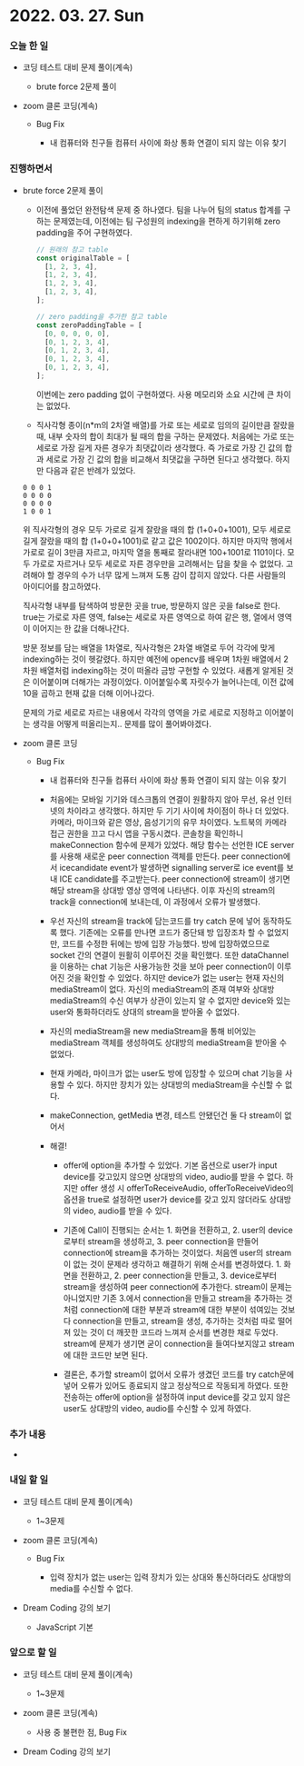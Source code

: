 # 2022. 03. 27. Sun

### 오늘 한 일

- 코딩 테스트 대비 문제 풀이(계속)

  - brute force 2문제 풀이

- zoom 클론 코딩(계속)

  - Bug Fix

    - 내 컴퓨터와 친구들 컴퓨터 사이에 화상 통화 연결이 되지 않는 이유 찾기

### 진행하면서

- brute force 2문제 풀이

  - 이전에 풀었던 완전탐색 문제 중 하나였다. 팀을 나누어 팀의 status 합계를 구하는 문제였는데, 이전에는 팀 구성원의 indexing을 편하게 하기위해 zero padding을 주어 구현하였다.

    ```JavaScript
    // 원래의 참고 table
    const originalTable = [
      [1, 2, 3, 4],
      [1, 2, 3, 4],
      [1, 2, 3, 4],
      [1, 2, 3, 4],
    ];

    // zero padding을 추가한 참고 table
    const zeroPaddingTable = [
      [0, 0, 0, 0, 0],
      [0, 1, 2, 3, 4],
      [0, 1, 2, 3, 4],
      [0, 1, 2, 3, 4],
      [0, 1, 2, 3, 4],
    ];
    ```

    이번에는 zero padding 없이 구현하였다. 사용 메모리와 소요 시간에 큰 차이는 없었다.

  - 직사각형 종이(n\*m의 2차열 배열)를 가로 또는 세로로 임의의 길이만큼 잘랐을 때, 내부 숫자의 합이 최대가 될 때의 합을 구하는 문제였다. 처음에는 가로 또는 세로로 가장 길게 자른 경우가 최댓값이라 생각했다. 즉 가로로 가장 긴 값의 합과 세로로 가장 긴 값의 합을 비교해서 최댓값을 구하면 된다고 생각했다. 하지만 다음과 같은 반례가 있었다.

  ```
  0 0 0 1
  0 0 0 0
  0 0 0 0
  1 0 0 1
  ```

  위 직사각형의 경우 모두 가로로 길게 잘랐을 때의 합 (1+0+0+1001), 모두 세로로 길게 잘랐을 때의 합 (1+0+0+1001)로 같고 값은 1002이다. 하지만 마지막 행에서 가로로 길이 3만큼 자르고, 마지막 열을 통째로 잘라내면 100+1001로 1101이다. 모두 가로로 자르거나 모두 세로로 자른 경우만을 고려해서는 답을 찾을 수 없었다. 고려해야 할 경우의 수가 너무 많게 느껴져 도통 감이 잡히지 않았다. 다른 사람들의 아이디어를 참고하였다.

  직사각형 내부를 탐색하여 방문한 곳을 true, 방문하지 않은 곳을 false로 한다. true는 가로로 자른 영역, false는 세로로 자른 영역으로 하여 같은 행, 열에서 영역이 이어지는 한 값을 더해나간다.

  방문 정보를 담는 배열을 1차열로, 직사각형은 2차열 배열로 두어 각각에 맞게 indexing하는 것이 헷갈렸다. 하지만 예전에 opencv를 배우며 1차원 배열에서 2차원 배열처럼 indexing하는 것이 떠올라 금방 구현할 수 있었다. 새롭게 알게된 것은 이어붙이며 더해가는 과정이었다. 이어붙일수록 자릿수가 늘어나는데, 이전 값에 10을 곱하고 현재 값을 더해 이어나갔다.

  문제의 가로 세로로 자르는 내용에서 각각의 영역을 가로 세로로 지정하고 이어붙이는 생각을 어떻게 떠올리는지.. 문제를 많이 풀어봐야겠다.

- zoom 클론 코딩

  - Bug Fix

    - 내 컴퓨터와 친구들 컴퓨터 사이에 화상 통화 연결이 되지 않는 이유 찾기

    - 처음에는 모바일 기기와 데스크톱의 연결이 원활하지 않아 무선, 유선 인터넷의 차이라고 생각했다. 하지만 두 기기 사이에 차이점이 하나 더 있었다. 카메라, 마이크와 같은 영상, 음성기기의 유무 차이였다. 노트북의 카메라 접근 권한을 끄고 다시 앱을 구동시켰다. 콘솔창을 확인하니 makeConnection 함수에 문제가 있었다. 해당 함수는 선언한 ICE server를 사용해 새로운 peer connection 객체를 만든다. peer connection에서 icecandidate event가 발생하면 signalling server로 ice event를 보내 ICE candidate를 주고받는다. peer connection에 stream이 생기면 해당 stream을 상대방 영상 영역에 나타낸다. 이후 자신의 stream의 track을 connection에 보내는데, 이 과정에서 오류가 발생했다.

    - 우선 자신의 stream을 track에 담는코드를 try catch 문에 넣어 동작하도록 했다. 기존에는 오류를 만나면 코드가 중단돼 방 입장조차 할 수 없었지만, 코드를 수정한 뒤에는 방에 입장 가능했다. 방에 입장하였으므로 socket 간의 연결이 원활히 이루어진 것을 확인했다. 또한 dataChannel을 이용하는 chat 기능은 사용가능한 것을 보아 peer connection이 이루어진 것을 확인할 수 있었다. 하지만 device가 없는 user는 현재 자신의 mediaStream이 없다. 자신의 mediaStream의 존재 여부와 상대방 mediaStream의 수신 여부가 상관이 있는지 알 수 없지만 device와 있는 user와 통화하더라도 상대의 stream을 받아올 수 없었다.

    - 자신의 mediaStream을 new mediaStream을 통해 비어있는 mediaStream 객체를 생성하여도 상대방의 mediaStream을 받아올 수 없었다.

    - 현재 카메라, 마이크가 없는 user도 방에 입장할 수 있으며 chat 기능을 사용할 수 있다. 하지만 장치가 있는 상대방의 mediaStream을 수신할 수 없다.

    - makeConnection, getMedia 변경, 테스트 안됐던건 둘 다 stream이 없어서

    - 해결!

      - offer에 option을 추가할 수 있었다. 기본 옵션으로 user가 input device를 갖고있지 않으면 상대방의 video, audio를 받을 수 없다. 하지만 offer 생성 시 offerToReceiveAudio, offerToReceiveVideo의 옵션을 true로 설정하면 user가 device를 갖고 있지 않더라도 상대방의 video, audio를 받을 수 있다.

      - 기존에 Call이 진행되는 순서는 1. 화면을 전환하고, 2. user의 device로부터 stream을 생성하고, 3. peer connection을 만들어 connection에 stream을 추가하는 것이었다. 처음엔 user의 stream이 없는 것이 문제라 생각하고 해결하기 위해 순서를 변경하였다. 1. 화면을 전환하고, 2. peer connection을 만들고, 3. device로부터 stream을 생성하여 peer connection에 추가한다. stream이 문제는 아니었지만 기존 3.에서 connection을 만들고 stream을 추가하는 것처럼 connection에 대한 부분과 stream에 대한 부분이 섞여있는 것보다 connection을 만들고, stream을 생성, 추가하는 것처럼 따로 떨어져 있는 것이 더 깨끗한 코드라 느껴져 순서를 변경한 채로 두었다. stream에 문제가 생기면 굳이 connection을 들여다보지않고 stream에 대한 코드만 보면 된다.

      - 결론은, 추가할 stream이 없어서 오류가 생겼던 코드를 try catch문에 넣어 오류가 있어도 종료되지 않고 정상적으로 작동되게 하였다. 또한 전송하는 offer에 option을 설정하여 input device를 갖고 있지 않은 user도 상대방의 video, audio를 수신할 수 있게 하였다.

### 추가 내용

-

### 내일 할 일

- 코딩 테스트 대비 문제 풀이(계속)

  - 1~3문제

- zoom 클론 코딩(계속)

  - Bug Fix

    - 입력 장치가 없는 user는 입력 장치가 있는 상대와 통신하더라도 상대방의 media를 수신할 수 없다.

- Dream Coding 강의 보기

  - JavaScript 기본

### 앞으로 할 일

- 코딩 테스트 대비 문제 풀이(계속)

  - 1~3문제

- zoom 클론 코딩(계속)

  - 사용 중 불편한 점, Bug Fix

- Dream Coding 강의 보기

<br><br>
